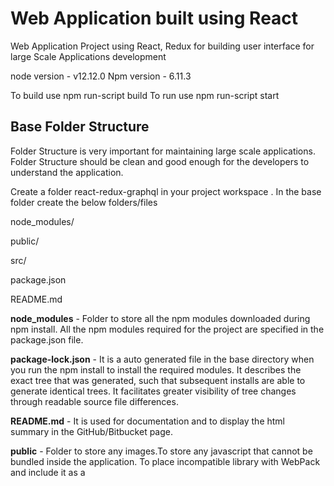 # Web Application built using React
Web Application Project using React, Redux  for building user interface for large Scale Applications development


node version - v12.12.0
Npm version - 6.11.3


To build use npm run-script build
To run use npm run-script start

## Base Folder Structure

Folder Structure is very important for maintaining large scale applications. Folder Structure should be clean and good enough for the developers to understand the application.

Create a folder react-redux-graphql in your project workspace . In the base folder create the below folders/files

node_modules/

public/

src/

package.json

README.md

**node_modules** - Folder to store all the npm modules downloaded during npm install. All the npm modules required for the project are specified in the package.json file.

**package-lock.json** - It is a auto generated file in the base directory when you run the npm install to install the required modules. It describes the exact tree that was generated, such that subsequent installs are able to generate identical trees. It facilitates greater visibility of tree changes through readable source file differences.

**README.md** - It is used for documentation and to display the html summary in the GitHub/Bitbucket page.

**public** - Folder to store any images.To store any javascript that cannot be bundled inside the application. To place incompatible library with WebPack and include it as a <script> tag



##  Source Folder Structure

Folder Structure under /src for large scale applications

react-redux-graphql

 ├── src                   
  ├── components     
      ├──TextField
         ├──locales
         ├──TextField.jsx      
         ├──index.js
         ├──TextField.css
      ├──ListView
         ├──components
           ├──ListViewBar
              ├──locales
              ├──ListViewBar.jsx         
              ├──index.js                     
              ├──ListViewBar.css         
         ├──locales
         ├──ListView.jsx         
         ├──index.js                     
         ├──ListView.css   
  ├──features
     ├──Login
        ├──components
           ├──LoginButton
              ├──images
              ├──locales
              ├──index.js
        ├──action.js
        ├──reducer.js
        ├──index.js
    ├──HomePage
       ├──components
          ├──HomePageBar
             ├──images
             ├──locales
             ├──index.js
       ├──features
         ├──DashBoard
            ├──index.js
            ├──action.js
            ├──reducer.js
         ├──Widgets
            ├──index.js
            ├──action.js
            ├──reducer.js
       ├──index.js
       ├──action.js
       ├──reducer.js
├──services
    ├──api
├──index.js
├──store.js      
└── README.md

## General Guidelines on the Folder Structure

### Components

 - Components that are defined at the root level of the project are global and can be used anywhere in your application.
 - If any new component is defined inside another component (nesting), this new component can only be used in its direct parent.

**Example**

 - TextField can be used anywhere in the application.
 - ListView can also be used anywhere in the application. ListView component defines a component ListViewBar. You cannot use ListViewBar anywhere else other than ListView component.
 - ListViewBar can use TextField internally because TextField is defined at the root level of components.

### Features

Features are the pages/ modules of the application.

Like how the components can be nested, features can also be nested into a feature. Components also can be built under features. Any component defined under features, can be used in that feature only.

**Example**

 - Login feature has a component LoginButton. LoginButton component can only be used by the Login feature.
 - HomePage feature has a component HomePageBar. HomePageBar component can be used only by HomePage, DashBoard or Widgets features, or by any components defined under those features.
 - DashBoard feature uses HomePageBar internally, this is authorised because HomePageBar is defined by the parent HomePage feature.
 - DashBoard feature cannot use any of the components defined in Widgets feature, but it can use the HomePageBar component.

### Services

Services act as a bridge/ an adapter between the server API and the view layer (features and components) of the application. It can take care of network calls the app will make, get and post content, and transform payloads as needed before being sent or saved in the store of the app (such as Redux). The features and components will only dispatch actions, read the store and update themselves based on the new changes.

## General Guidelines/Standards that should be followed

 - Containers should be stateful. Containers manage data or are connected to the state and generally don’t have styling associated with them. Features are the container components of the application.
 - Components should be stateless. Components have styling associated with them and aren’t responsible for any data or state management. Basically, containers (features) are responsible for how things work, and components are responsible for how things look. As a result, you can confidently go in and edit your components without worrying about your data structures getting messed up, and you can edit your containers without worrying about the styling getting messed up.
 - Use Styled components and co- locate the styles of a component in the corresponding component folder.
 - Business rules should bubble towards the top. UI and semantics should sink towards the bottom.
 - A feature must have everything it needs to work on its own. It must also have a limited scope and ideally no awareness of the entire app. Of course you can nest features into features as long as they stay as much standalone as possible and the nested ones get only used by their direct parent.
 - Features and nested features can have its own actions and reducers.
 - The structure of you entire Redux state tree can follow the folder structure of the features.
 - There shouldn’t be any logic in your reducers as they need to stay pure. If you tend to have logical code, you should create another action instead.
 - Selectors are important if you’d like to filter your state before using them in your container components. You can define them in the reducer.js file as they are bound to the same chunk of state.
 - All the network request should be defined in single file api.js.
 - Since features are standalone with their own actions and reducers, you need to assemble them by applying the concept of reducer composition, where a reducer is called by another reducer.

